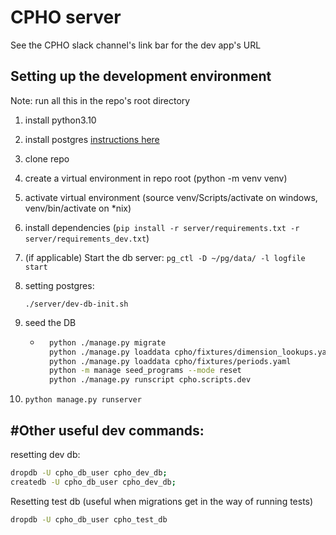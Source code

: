 # CPHO server

See the CPHO slack channel's link bar for the dev app's URL  

## Setting up the development environment

Note: run all this in the repo's root directory

1. install python3.10 
2. install postgres [instructions here](https://github.com/PHACDataHub/phac-django-docs/blob/master/local-dev.md#installing-and-using-postgres-wout-sci-ops-on-windows) 
3. clone repo
4. create a virtual environment in repo root (python -m venv venv)
5. activate virtual environment (source venv/Scripts/activate on windows, venv/bin/activate on *nix)
6. install dependencies (`pip install -r server/requirements.txt -r server/requirements_dev.txt`)
7. (if applicable) Start the db server: `pg_ctl -D ~/pg/data/ -l logfile start`
8. setting postgres:

    ```
    ./server/dev-db-init.sh
    ```
    <!-- - ```bash
        psql -U postgres -c "CREATE ROLE cpho_db_user with login"
        psql -U postgres -c "ALTER ROLE cpho_db_user createdb"
        createdb -U cpho_db_user cpho_dev_db
        ``` -->
9. seed the DB
    - ```bash
        python ./manage.py migrate
        python ./manage.py loaddata cpho/fixtures/dimension_lookups.yaml
        python ./manage.py loaddata cpho/fixtures/periods.yaml
        python -m manage seed_programs --mode reset
        python ./manage.py runscript cpho.scripts.dev
        ```
10. `python manage.py runserver`

## #Other useful dev commands:

resetting dev db: 
```bash
dropdb -U cpho_db_user cpho_dev_db;
createdb -U cpho_db_user cpho_dev_db;
```

Resetting test db (useful when migrations get in the way of running tests)
```bash
dropdb -U cpho_db_user cpho_test_db
```
